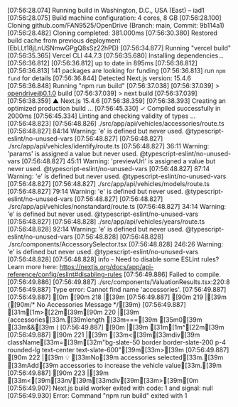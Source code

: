 [07:56:28.074] Running build in Washington, D.C., USA (East) – iad1
[07:56:28.075] Build machine configuration: 4 cores, 8 GB
[07:56:28.100] Cloning github.com/FAN9525/OpenDrive (Branch: main, Commit: 9b114a1)
[07:56:28.482] Cloning completed: 381.000ms
[07:56:30.380] Restored build cache from previous deployment (EbLLt18jLnUSNmwGPgQ8sSz22hPD)
[07:56:34.877] Running "vercel build"
[07:56:35.365] Vercel CLI 44.7.3
[07:56:35.680] Installing dependencies...
[07:56:36.812] 
[07:56:36.812] up to date in 895ms
[07:56:36.812] 
[07:56:36.813] 141 packages are looking for funding
[07:56:36.813]   run `npm fund` for details
[07:56:36.844] Detected Next.js version: 15.4.6
[07:56:36.848] Running "npm run build"
[07:56:37.038] 
[07:56:37.039] > opendrive@0.1.0 build
[07:56:37.039] > next build
[07:56:37.039] 
[07:56:38.359]    ▲ Next.js 15.4.6
[07:56:38.359] 
[07:56:38.393]    Creating an optimized production build ...
[07:56:45.330]  ✓ Compiled successfully in 2000ms
[07:56:45.334]    Linting and checking validity of types ...
[07:56:48.823] 
[07:56:48.826] ./src/app/api/vehicles/accessories/route.ts
[07:56:48.827] 84:14  Warning: 'e' is defined but never used.  @typescript-eslint/no-unused-vars
[07:56:48.827] 
[07:56:48.827] ./src/app/api/vehicles/identify/route.ts
[07:56:48.827] 36:11  Warning: 'params' is assigned a value but never used.  @typescript-eslint/no-unused-vars
[07:56:48.827] 45:11  Warning: 'previewUrl' is assigned a value but never used.  @typescript-eslint/no-unused-vars
[07:56:48.827] 87:14  Warning: 'e' is defined but never used.  @typescript-eslint/no-unused-vars
[07:56:48.827] 
[07:56:48.827] ./src/app/api/vehicles/models/route.ts
[07:56:48.827] 79:14  Warning: 'e' is defined but never used.  @typescript-eslint/no-unused-vars
[07:56:48.827] 
[07:56:48.827] ./src/app/api/vehicles/nonstandard/route.ts
[07:56:48.827] 34:14  Warning: 'e' is defined but never used.  @typescript-eslint/no-unused-vars
[07:56:48.827] 
[07:56:48.828] ./src/app/api/vehicles/years/route.ts
[07:56:48.828] 92:14  Warning: 'e' is defined but never used.  @typescript-eslint/no-unused-vars
[07:56:48.828] 
[07:56:48.828] ./src/components/AccessorySelector.tsx
[07:56:48.828] 246:26  Warning: 'e' is defined but never used.  @typescript-eslint/no-unused-vars
[07:56:48.828] 
[07:56:48.828] info  - Need to disable some ESLint rules? Learn more here: https://nextjs.org/docs/app/api-reference/config/eslint#disabling-rules
[07:56:49.886] Failed to compile.
[07:56:49.886] 
[07:56:49.887] ./src/components/ValuationResults.tsx:220:8
[07:56:49.887] Type error: Cannot find name 'accessories'.
[07:56:49.887] 
[07:56:49.887] [0m [90m 218 |[39m
[07:56:49.887]  [90m 219 |[39m       {[90m/* No Accessories Message */[39m}
[07:56:49.887] [31m[1m>[22m[39m[90m 220 |[39m       {accessories[33m.[39mlength [33m===[39m [35m0[39m [33m&&[39m (
[07:56:49.887]  [90m     |[39m        [31m[1m^[22m[39m
[07:56:49.887]  [90m 221 |[39m         [33m<[39m[33mdiv[39m className[33m=[39m[32m"bg-slate-50 border border-slate-200 p-4 rounded-lg text-center text-slate-600"[39m[33m>[39m
[07:56:49.887]  [90m 222 |[39m           💡 [33mNo[39m accessories selected[33m.[39m [33mAdd[39m accessories to increase the vehicle value[33m.[39m
[07:56:49.887]  [90m 223 |[39m         [33m<[39m[33m/[39m[33mdiv[39m[33m>[39m[0m
[07:56:49.907] Next.js build worker exited with code: 1 and signal: null
[07:56:49.930] Error: Command "npm run build" exited with 1